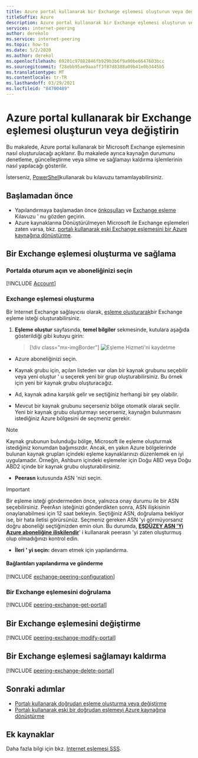 ```yaml
---
title: Azure portal kullanarak bir Exchange eşlemesi oluşturun veya değiştirin
titleSuffix: Azure
description: Azure portal kullanarak bir Exchange eşlemesi oluşturun veya değiştirin
services: internet-peering
author: derekolo
ms.service: internet-peering
ms.topic: how-to
ms.date: 5/2/2020
ms.author: derekol
ms.openlocfilehash: 69201c97882846fb929b3b6f9a90be6647603bcc
ms.sourcegitcommit: f28ebb95ae9aaaff3f87d8388a09b41e0b3445b5
ms.translationtype: MT
ms.contentlocale: tr-TR
ms.lasthandoff: 03/29/2021
ms.locfileid: "84700489"
---
```

# <a name="create-or-modify-an-exchange-peering-by-using-the-azure-portal"></a>Azure portal kullanarak bir Exchange eşlemesi oluşturun veya değiştirin

Bu makalede, Azure portal kullanarak bir Microsoft Exchange eşlemesinin nasıl oluşturulacağı açıklanır. Bu makalede ayrıca kaynağın durumunu denetleme, güncelleştirme veya silme ve sağlamayı kaldırma işlemlerinin nasıl yapılacağı gösterilir.

İsterseniz, [PowerShell](howto-exchange-powershell.md)kullanarak bu kılavuzu tamamlayabilirsiniz.

## <a name="before-you-begin"></a>Başlamadan önce
* Yapılandırmaya başlamadan önce [önkoşulları](prerequisites.md) ve [Exchange eşleme](walkthrough-exchange-all.md) Kılavuzu ' nu gözden geçirin.
* Azure kaynaklarına Dönüştürülmeyen Microsoft ile Exchange eşlemeleri zaten varsa, bkz. [portalı kullanarak eski Exchange eşlemesini bir Azure kaynağına dönüştürme](howto-legacy-exchange-portal.md).

## <a name="create-and-provision-an-exchange-peering"></a>Bir Exchange eşlemesi oluşturma ve sağlama

### <a name="sign-in-to-the-portal-and-select-your-subscription"></a>Portalda oturum açın ve aboneliğinizi seçin
[!INCLUDE [Account](./includes/account-portal.md)]

### <a name="create-an-exchange-peering"></a><a name=create></a>Exchange eşlemesi oluşturma


Bir Internet Exchange sağlayıcısı olarak, [eşleme oluşturarak]( https://go.microsoft.com/fwlink/?linkid=2129593)bir Exchange eşleme isteği oluşturabilirsiniz.

1. **Eşleme oluştur** sayfasında, **temel bilgiler** sekmesinde, kutulara aşağıda gösterildiği gibi kutuyu girin:

    > [!div class="mx-imgBorder"] 
    > ![Eşleme Hizmeti'ni kaydetme](./media/setup-basics-tab.png)

*    Azure aboneliğinizi seçin.

* Kaynak grubu için, açılan listeden var olan bir kaynak grubunu seçebilir veya yeni oluştur ' u seçerek yeni bir grup oluşturabilirsiniz. Bu örnek için yeni bir kaynak grubu oluşturacağız.

* Ad, kaynak adına karşılık gelir ve seçtiğiniz herhangi bir şey olabilir.

* Mevcut bir kaynak grubunu seçerseniz bölge otomatik olarak seçilir. Yeni bir kaynak grubu oluşturmayı seçerseniz, kaynağın bulunmasını istediğiniz Azure bölgesini de seçmeniz gerekir.

>[!NOTE]
>Kaynak grubunun bulunduğu bölge, Microsoft ile eşleme oluşturmak istediğiniz konumdan bağımsızdır. Ancak, en yakın Azure bölgelerinde bulunan kaynak grupları içindeki eşleme kaynaklarınızı düzenlemek en iyi uygulamadır. Örneğin, Ashburn içindeki eşlemeler için Doğu ABD veya Doğu ABD2 içinde bir kaynak grubu oluşturabilirsiniz.

* **Peerasn** kutusunda ASN 'nizi seçin.

>[!IMPORTANT] 
>Bir eşleme isteği göndermeden önce, yalnızca onay durumu ile bir ASN seçebilirsiniz. PeerAsn isteğinizi gönderdikten sonra, ASN ilişkisinin onaylanabilmesi için 12 saat bekleyin. Seçtiğiniz ASN, doğrulama bekliyor ise, bir hata iletisi görürsünüz. Seçmeniz gereken ASN 'yi görmüyorsanız doğru aboneliği seçtiğinizden emin olun. Bu durumda, **[EŞDÜZEY ASN 'Yi Azure aboneliğine ilişkilendir](https://go.microsoft.com/fwlink/?linkid=2129592)**' i kullanarak peerasn 'yi zaten oluşturmuş olup olmadığınızı kontrol edin.

* **İleri ' yi seçin:** devam etmek için yapılandırma.

#### <a name="configure-connections-and-submit"></a>Bağlantıları yapılandırma ve gönderme
[!INCLUDE [exchange-peering-configuration](./includes/exchange-portal-configuration.md)]

### <a name="verify-an-exchange-peering"></a><a name=get></a>Bir Exchange eşlemesini doğrulama
[!INCLUDE [peering-exchange-get-portal](./includes/exchange-portal-get.md)]

## <a name="modify-an-exchange-peering"></a><a name="modify"></a>Bir Exchange eşlemesini değiştirme
[!INCLUDE [peering-exchange-modify-portal](./includes/exchange-portal-modify.md)]

## <a name="deprovision-an-exchange-peering"></a><a name="delete"></a>Bir Exchange eşlemesi sağlamayı kaldırma
[!INCLUDE [peering-exchange-delete-portal](./includes/delete.md)]

## <a name="next-steps"></a>Sonraki adımlar

* [Portalı kullanarak doğrudan eşleme oluşturma veya değiştirme](howto-direct-portal.md)
* [Portalı kullanarak eski bir doğrudan eşlemeyi Azure kaynağına dönüştürme](howto-legacy-direct-portal.md)

## <a name="additional-resources"></a>Ek kaynaklar

Daha fazla bilgi için bkz. [Internet eşlemesi SSS](faqs.md).
